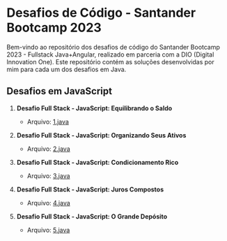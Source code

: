 # Desafios de Código - Santander Bootcamp 2023

Bem-vindo ao repositório dos desafios de código do Santander Bootcamp 2023 - Fullstack Java+Angular, realizado em parceria com a DIO (Digital Innovation One). Este repositório contém as soluções desenvolvidas por mim para cada um dos desafios em Java.

## Desafios em JavaScript

1. **Desafio Full Stack - JavaScript: Equilibrando o Saldo**
   - Arquivo: [1.java](https://github.com/gabisoaress18/Desafios-Java-Bootcamp-Santander/blob/main/1.java)

2. **Desafio Full Stack - JavaScript: Organizando Seus Ativos**
   - Arquivo: [2.java](https://github.com/gabisoaress18/Desafios-Java-Bootcamp-Santander/blob/main/2.java)

3. **Desafio Full Stack - JavaScript: Condicionamento Rico**
   - Arquivo: [3.java](https://github.com/gabisoaress18/Desafios-Java-Bootcamp-Santander/blob/main/3.java)

4. **Desafio Full Stack - JavaScript: Juros Compostos**
   - Arquivo: [4.java](https://github.com/gabisoaress18/Desafios-Java-Bootcamp-Santander/blob/main/4.java)

5. **Desafio Full Stack - JavaScript: O Grande Depósito**
   - Arquivo: [5.java](https://github.com/gabisoaress18/Desafios-Java-Bootcamp-Santander/blob/main/5.java)
